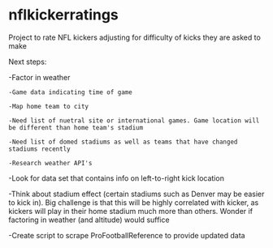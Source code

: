 # nflkickerratings

Project to rate NFL kickers adjusting for difficulty of kicks they are asked to make

Next steps:

-Factor in weather

	-Game data indicating time of game
	
	-Map home team to city
	
	-Need list of nuetral site or international games. Game location will be different than home team's stadium
	
	-Need list of domed stadiums as well as teams that have changed stadiums recently
	
	-Research weather API's
	
-Look for data set that contains info on left-to-right kick location

-Think about stadium effect (certain stadiums such as Denver may be easier to kick in). Big challenge is that this will be highly correlated with kicker, as kickers will play in their home stadium much more than others. Wonder if factoring in weather (and altitude) would suffice

-Create script to scrape ProFootballReference to provide updated data